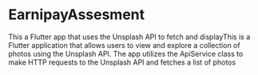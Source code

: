 # EarnipayAssesment
 This a Flutter app that uses the Unsplash API to fetch and displayThis is  a Flutter application that allows users to view and explore a collection of photos using the Unsplash API. The app utilizes the ApiService class to make HTTP requests to the Unsplash API and fetches a list of photos
